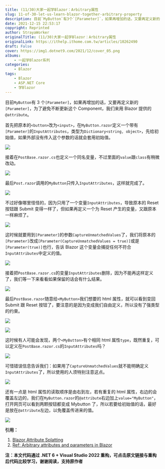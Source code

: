 ```yaml
---
title: (11/30)大家一起学Blazor：Arbitrary属性
slug: 11-of-30-let-us-learn-blazor-together-arbitrary-property
description: 目前`MyButton`有3个`[Parameter]`，如果再增加的话，又要再定义新的`[Parameter]`，为了避免不断更新这个Component，我们来用Blazor提供的`@attribute`。
date: 2021-12-15 22:53:17
copyright: Reprinted
author: StrayaWorker
originalTitle: (11/30)大家一起学Blazor：Arbitrary属性
originalLink: https://ithelp.ithome.com.tw/articles/10262490
draft: False
cover: https://img1.dotnet9.com/2021/12/cover_05.png
albums:
    - 一起学Blazor系列
categories: 
    - Blazor
tags: 
    - Blazor
    - ASP.NET Core
    - 学Blazor
---
```


目前`MyButton`有 3 个`[Parameter]`，如果再增加的话，又要再定义新的`[Parameter]`，为了避免不断更新这个 Component，我们来用 Blazor 提供的`@attribute`。

首先把原本的`<button>`改为`<input>`，在`MyButton.razor`定义一个带有`[Parameter]`的`InputAttributes`，类型为`Dictionary<string, object>`，先给初始值，如果外部没有传入这个参数的话就会套用初始值。

![](https://img1.dotnet9.com/2021/12/1701.png)

接着在`PostBase.razor.cs`也定义一个同名变量，不过里面的`value`跟`class`有稍微改动。

![](https://img1.dotnet9.com/2021/12/1702.png)

最后`Post.razor`调用的`MyButton`只传入`InputAttributes`，这样就完成了。

![](https://img1.dotnet9.com/2021/12/1703.png)

不过好像哪里怪怪的，因为只用了一个变量`InputAttributes`，导致原本的 Reset 按钮跟 Submit 变得一样了，但如果再定义一个为 Reset 产生的变量，又跟原本一样麻烦了。

![](https://img1.dotnet9.com/2021/12/1704.png)

这时候就要用到`[Parameter]`的参数`CaptureUnmatchedValues`了，我们将原本的`[Parameter]`改成`[Parameter(CaptureUnmatchedValues = true)]`或是`[Parameter(true)]`也行，告诉 Blazor 这个变量会捕捉任何不符合`InputAttributes`中定义的值。

![](https://img1.dotnet9.com/2021/12/1705.png)

接着把`PostBase.razor.cs`的变量`InputAttributes`删除，因为不能再这样定义了，我们等一下来看看如果保留的话会有什么结果。

![](https://img1.dotnet9.com/2021/12/1706.png)

最后`PostBase.razor`随意给`<MyButton>`我们想要的 html 属性，就可以看到变回 Submit 跟 Reset 按钮了，要注意的是因为变成我们自由定义，所以没有了强类型的约束。

![](https://img1.dotnet9.com/2021/12/1707.png)

![](https://img1.dotnet9.com/2021/12/1708.png)

这时候有人可能会发现，两个`<MyButton>`有个相同 html 属性`type`，既然重复，可以定义在`PostBase.razor.cs`的`InputAttributes`吗？

![](https://img1.dotnet9.com/2021/12/1709.png)

可惜错误信息告诉我们：如果用了`CaptureUnmatchedValues`就不能明确定义`InputAttributes`了，所以使用的人须特别注意这点。

![](https://img1.dotnet9.com/2021/12/1710.png)

还有一点是 html 属性的读取顺序是由右到左，若有重复的 html 属性，右边的会覆盖左边的，我们在`MyButton.razor`的`@attribute`右边加上`value="MyButton"`，打开网页可以看到两颗按钮都变成 Mybutton 了，所以若要给初始值的话，最好是放在`@attribute`左边，以免覆盖传进来的值。

![](https://img1.dotnet9.com/2021/12/1711.png)

**引用：**

1. [Blazor Attribute Splatting](https://www.pragimtech.com/blog/blazor/blazor-attribute-splatting/)
2. [Ref: Arbitrary attributes and parameters in Blazor](https://www.pragimtech.com/blog/blazor/blazor-arbitrary-attributes/)

**注：本文代码通过 .NET 6 + Visual Studio 2022 重构，可点击原文链接与重构后代码比较学习，谢谢阅读，支持原作者**
